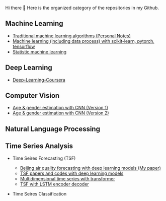 Hi there 👋  Here is the organized category of the repositories in my Github.

## Machine Learning
- [Traditional machine learning algorithms (Personal Notes)](https://github.com/JimengShi/Machine-Learning-Algorithms)
- [Machine learning (including data process) with scikit-learn, pytorch, tensorflow](https://github.com/JimengShi/machine-learning)
- [Statistic machine learning](https://github.com/JimengShi/Codes-for-Statistics-Learning-Method)


## Deep Learning
- [Deep-Learning-Coursera](https://github.com/JimengShi/Deep-Learning-Coursera)


## Computer Vision
- [Age & gender estimation with CNN (Version 1)](https://github.com/JimengShi/age-gender-estimation)
- [Age & gender estimation with CNN (Version 2)](https://github.com/JimengShi/Project-age-estimation-pytorch)

## Natural Language Processing

## Time Series Analysis
- Time Seires Forecasting (TSF)
  - [Beijing air quality forecasting with deep learning models (My paper)](https://github.com/JimengShi/Time-Series-Forecasting-Deep-Learning)
  - [TSF papers and codes with deep learning models](https://github.com/JimengShi/deep-learning-time-series)
  - [Multidimensional time series with transformer](https://github.com/JimengShi/Multidimensional-time-series-with-transformer)
  - [TSF with LSTM encoder decoder](https://github.com/JimengShi/LSTM_encoder_decoder)


- Time Seires Classification
